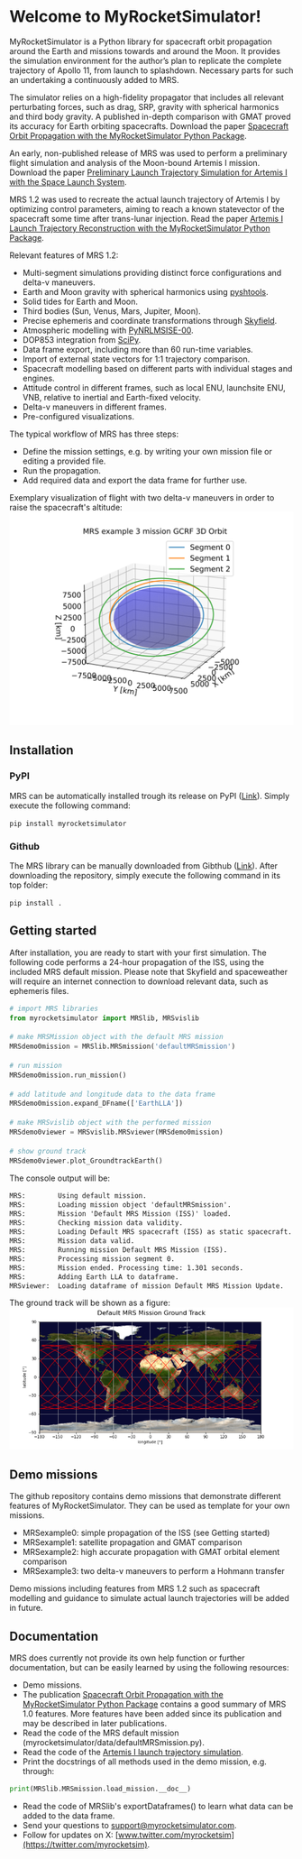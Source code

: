 # Welcome to MyRocketSimulator!
MyRocketSimulator is a Python library for spacecraft orbit propagation around the Earth and missions towards and around the Moon. It provides the simulation environment for
the author’s plan to replicate the complete trajectory of Apollo 11, from launch to splashdown. Necessary parts for such an undertaking a continuously added to MRS. 

The simulator relies on a high-fidelity propagator that includes all relevant perturbating forces, such as drag, SRP, gravity with spherical harmonics and third body gravity. A published in-depth comparison with GMAT proved its accuracy for Earth orbiting spacecrafts. Download the paper [Spacecraft Orbit Propagation with the MyRocketSimulator Python Package]( https://www.researchgate.net/publication/375293398_Spacecraft_Orbit_Propagation_with_the_MyRocketSimulator_Python_Package).

An early, non-published release of MRS was used to perform a preliminary flight simulation and analysis of the Moon-bound Artemis I mission. Download the paper [Preliminary Launch Trajectory Simulation for Artemis I with the Space Launch System]( https://www.researchgate.net/publication/362270344_Preliminary_Launch_Trajectory_Simulation_for_Artemis_I_with_the_Space_Launch_System).

MRS 1.2 was used to recreate the actual launch trajectory of Artemis I by optimizing control parameters, aiming to reach a known statevector of the spacecraft some time after trans-lunar injection. Read the paper [Artemis I Launch Trajectory Reconstruction with the MyRocketSimulator Python Package](https://www.researchgate.net/publication/379640560_Artemis_I_Launch_Trajectory_Reconstruction_with_the_MyRocketSimulator_Python_Package).

Relevant features of MRS 1.2:
-	Multi-segment simulations providing distinct force configurations and delta-v maneuvers. 
-	Earth and Moon gravity with spherical harmonics using [pyshtools]( https://shtools.github.io/SHTOOLS/).
-	Solid tides for Earth and Moon.
-	Third bodies (Sun, Venus, Mars, Jupiter, Moon).
-	Precise ephemeris and coordinate transformations through [Skyfield]( https://rhodesmill.org/skyfield/).
-	Atmospheric modelling with [PyNRLMSISE-00](https://github.com/st-bender/pynrlmsise00).
-	DOP853 integration from [SciPy](https://docs.scipy.org/doc/scipy/reference/generated/scipy.integrate.solve_ivp.html).
-	Data frame export, including more than 60 run-time variables.
-	Import of external state vectors for 1:1 trajectory comparison.
-	Spacecraft modelling based on different parts with individual stages and engines.
-	Attitude control in different frames, such as local ENU, launchsite ENU, VNB, relative to inertial and Earth-fixed velocity.
-	Delta-v maneuvers in different frames.
-	Pre-configured visualizations. 

The typical workflow of MRS has three steps:
- Define the mission settings, e.g. by writing your own mission file or editing a provided file.
- Run the propagation.
- Add required data and export the data frame for further use. 

Exemplary visualization of flight with two delta-v maneuvers in order to raise the spacecraft's altitude:
![GCRF view of satellite with Hohmann transfer to higher altitude](https://raw.githubusercontent.com/ThibaultBS/MyRocketSimulator/main/MRS_examples/MRSoutput/MRSexample3_GCRForbit.svg)

## Installation
### PyPI
MRS can be automatically installed trough its release on PyPI ([Link](https://pypi.org/project/myrocketsimulator/)). Simply execute the following command: 

`pip install myrocketsimulator`

### Github
The MRS library can be manually downloaded from Gibthub ([Link](https://github.com/ThibaultBS/MyRocketSimulator)). After downloading the repository, simply execute the following command in its top folder:

`pip install .`

## Getting started
After installation, you are ready to start with your first simulation. The following code performs a 24-hour propagation of the ISS, using the included MRS default mission. Please note that Skyfield and spaceweather will require an internet connection to download relevant data, such as ephemeris files.

```python
# import MRS libraries
from myrocketsimulator import MRSlib, MRSvislib

# make MRSMission object with the default MRS mission
MRSdemo0mission = MRSlib.MRSmission('defaultMRSmission')

# run mission
MRSdemo0mission.run_mission()

# add latitude and longitude data to the data frame 
MRSdemo0mission.expand_DFname(['EarthLLA'])

# make MRSvislib object with the performed mission
MRSdemo0viewer = MRSvislib.MRSviewer(MRSdemo0mission)

# show ground track
MRSdemo0viewer.plot_GroundtrackEarth()
```
The console output will be:
```
MRS:		Using default mission.
MRS:		Loading mission object 'defaultMRSmission'.
MRS:		Mission 'Default MRS Mission (ISS)' loaded.
MRS:		Checking mission data validity.
MRS:		Loading Default MRS spacecraft (ISS) as static spacecraft.
MRS:		Mission data valid.
MRS:		Running mission Default MRS Mission (ISS).
MRS:		Processing mission segment 0.
MRS:		Mission ended. Processing time: 1.301 seconds.
MRS:		Adding Earth LLA to dataframe.
MRSviewer:	Loading dataframe of mission Default MRS Mission Update.
```

The ground track will be shown as a figure:
![GCRF view of satellite with Hohmann transfer to higher altitude](https://raw.githubusercontent.com/ThibaultBS/MyRocketSimulator/main/MRS_examples/MRSoutput/MRSexample0_GroundtrackEarth.png)

## Demo missions
The github repository contains demo missions that demonstrate different features of MyRocketSimulator. They can be used as template for your own missions.
- MRSexample0: simple propagation of the ISS (see Getting started)
- MRSexample1: satellite propagation and GMAT comparison
- MRSexample2: high accurate propagation with GMAT orbital element comparison
- MRSexample3: two delta-v maneuvers to perform a Hohmann transfer

Demo missions including features from MRS 1.2 such as spacecraft modelling and guidance to simulate actual launch trajectories will be added in future.

## Documentation
MRS does currently not provide its own help function or further documentation, but can be easily learned by using the following resources:
- Demo missions.
- The publication [Spacecraft Orbit Propagation with the MyRocketSimulator Python Package]( https://www.researchgate.net/publication/375293398_Spacecraft_Orbit_Propagation_with_the_MyRocketSimulator_Python_Package) contains a good summary of MRS 1.0 features. More features have been added since its publication and may be described in later publications.
- Read the code of the MRS default mission (myrocketsimulator/data/defaultMRSmission.py).
- Read the code of the [Artemis I launch trajectory simulation](https://github.com/ThibaultBS/MRS-Missions/tree/main/Artemis_I_Launch_Trajectory).
- Print the docstrings of all methods used in the demo mission, e.g. through:
```python
print(MRSlib.MRSmission.load_mission.__doc__)
```
- Read the code of MRSlib's exportDataframes() to learn what data can be added to the data frame.
- Send your questions to support@myrocketsimulator.com.
- Follow for updates on X: [www.twitter.com/myrocketsim](https://twitter.com/myrocketsim).











